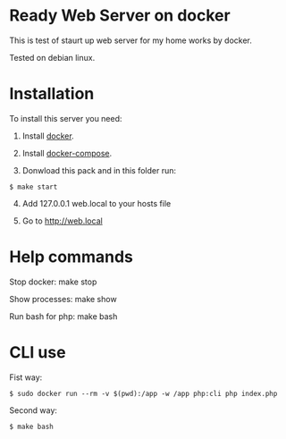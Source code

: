# Ready Web Server on docker

This is test of staurt up web server for my home works by docker.

Tested on debian linux.


# Installation

To install this server you need:

1. Install [docker](https://docs.docker.com/install/linux/docker-ce/debian/).

2. Install [docker-compose](https://docs.docker.com/compose/install/).

3. Donwload this pack and in this folder run:
```
$ make start
``` 

4. Add 127.0.0.1 web.local to your hosts file

5. Go to http://web.local


# Help commands

Stop docker: make stop

Show processes: make show

Run bash for php: make bash


# CLI use

Fist way:
```
$ sudo docker run --rm -v $(pwd):/app -w /app php:cli php index.php
```

Second way:
```
$ make bash
```
